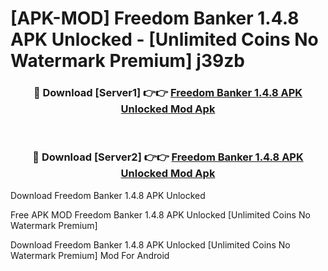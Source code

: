 # [APK-MOD] Freedom Banker 1.4.8 APK Unlocked - [Unlimited Coins No Watermark Premium] j39zb



<div align="center">
<h3>🔴 Download [Server1] 👉👉 <a href="https://momento.my/?title=Freedom_Banker_1.4.8_APK_Unlocked">Freedom Banker 1.4.8 APK Unlocked Mod Apk</a></h3><br>

<h3>🔴 Download [Server2] 👉👉 <a href="https://momento.my/?title=Freedom_Banker_1.4.8_APK_Unlocked">Freedom Banker 1.4.8 APK Unlocked Mod Apk</a></h3>
</div>



Download Freedom Banker 1.4.8 APK Unlocked 

Free APK MOD Freedom Banker 1.4.8 APK Unlocked [Unlimited Coins No Watermark Premium]

Download Freedom Banker 1.4.8 APK Unlocked [Unlimited Coins No Watermark Premium] Mod For Android
